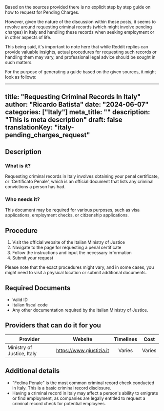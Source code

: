 Based on the sources provided there is no explicit step by step guide on how to request for Pending Charges. 

However, given the nature of the discussion within these posts, it seems to revolve around requesting criminal records (which might involve pending charges) in Italy and handling these records when seeking employment or in other aspects of life. 

This being said, it's important to note here that while Reddit replies can provide valuable insights, actual procedures for requesting such records or handling them may vary, and professional legal advice should be sought in such matters. 

For the purpose of generating a guide based on the given sources, it might look as follows:

---
title: "Requesting Criminal Records In Italy"
author: "Ricardo Batista"
date: "2024-06-07"
categories: ["Italy"]
meta_title: ""
description: "This is meta description"
draft: false
translationKey: "italy-pending_charges_request"
---

## Description
### What is it?
Requesting criminal records in Italy involves obtaining your penal certificate, or 'Certificato Penale', which is an official document that lists any criminal convictions a person has had. 
### Who needs it?
This document may be required for various purposes, such as visa applications, employment checks, or citizenship applications. 

## Procedure
1. Visit the official website of the Italian Ministry of Justice
2. Navigate to the page for requesting a penal certificate
3. Follow the instructions and input the necessary information
4. Submit your request

Please note that the exact procedures might vary, and in some cases, you might need to visit a physical location or submit additional documents.

## Required Documents
- Valid ID
- Italian fiscal code
- Any other documentation required by the Italian Ministry of Justice.

## Providers that can do it for you

| Provider        |     Website     |     Timelines    |       Cost      |
| --------------- | --------------- |  :-------------: | :-------------: |
| Ministry of Justice, Italy      |  https://www.giustizia.it       | Varies| Varies |

## Additional details

- "Fedina Penale" is the most common criminal record check conducted in Italy. This is a basic criminal record disclosure.
- Having a criminal record in Italy may affect a person's ability to emigrate or find employment, as companies are legally entitled to request a criminal record check for potential employees.